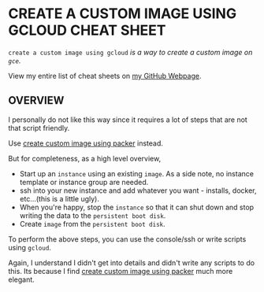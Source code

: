 # CREATE A CUSTOM IMAGE USING GCLOUD CHEAT SHEET

`create a custom image using gcloud` _is a way
to create a custom image on `gce`._

View my entire list of cheat sheets on
[my GitHub Webpage](https://jeffdecola.github.io/my-cheat-sheets/).

## OVERVIEW

I personally do not like this way since it requires a
lot of steps that are not that script friendly.

Use
[create custom image using packer](https://github.com/JeffDeCola/my-cheat-sheets/tree/master/software/service-architectures/infrastructure-as-a-service/google-compute-engine-cheat-sheet/google-compute-engine-create-image-packer.md)
instead.

But for completeness, as a high level overview,

* Start up an `instance` using an existing `image`.
  As a side note, no instance template or instance group are needed.
* ssh into your new instance and add whatever you want -
  installs, docker, etc...(this is a little ugly).
* When you're happy, stop the `instance` so that it can shut down
  and stop writing the data to the `persistent boot disk`.
* Create `image` from the `persistent boot disk`.

To perform the above steps, you can use the console/ssh or write scripts using `gcloud`.

Again, I understand I didn't get into details and didn't write
any scripts to do this.  Its because I find
[create custom image using packer](https://github.com/JeffDeCola/my-cheat-sheets/tree/master/software/service-architectures/infrastructure-as-a-service/google-compute-engine-cheat-sheet/google-compute-engine-create-image-packer.md)
much more elegant.
